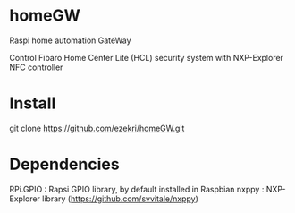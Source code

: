# homeGW
Raspi home automation GateWay

Control Fibaro Home Center Lite (HCL) security system with NXP-Explorer NFC controller 

# Install
git clone https://github.com/ezekri/homeGW.git

# Dependencies
RPi.GPIO : Rapsi GPIO library, by default installed in Raspbian
nxppy : NXP-Explorer library (https://github.com/svvitale/nxppy)
